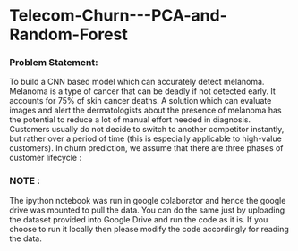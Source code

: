 # Telecom-Churn---PCA-and-Random-Forest


### Problem Statement:

To build a CNN based model which can accurately detect melanoma. Melanoma is a type of cancer that can be deadly if not detected early. It accounts for 75% of skin cancer deaths. A solution which can evaluate images and alert the dermatologists about the presence of melanoma has the potential to reduce a lot of manual effort needed in diagnosis.
Customers usually do not decide to switch to another competitor instantly, but rather over a period of time 
(this is especially applicable to high-value customers). In churn prediction, we assume that there are three phases of customer lifecycle :

### NOTE :
The ipython notebook was run in google colaborator and hence the google drive was mounted to pull the data. You can do the same just by uploading the dataset provided into Google Drive and run the code as it is. If you choose to run it locally then please modify the code accordingly for reading the data.




